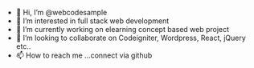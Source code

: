 - 👋 Hi, I’m @webcodesample
- 👀 I’m interested in full stack web development
- 🌱 I’m currently working on elearning concept based web project
- 💞️ I’m looking to collaborate on Codeigniter, Wordpress, React, jQuery etc..
- 📫 How to reach me ...connect via github

<!---
webcodesample/webcodesample is a ✨ special ✨ repository because its `README.md` (this file) appears on your GitHub profile.
You can click the Preview link to take a look at your changes.
--->
